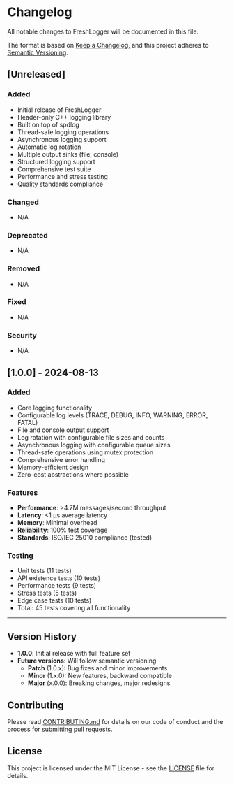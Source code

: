 # Changelog

All notable changes to FreshLogger will be documented in this file.

The format is based on [Keep a Changelog](https://keepachangelog.com/en/1.0.0/),
and this project adheres to [Semantic Versioning](https://semver.org/spec/v2.0.0.html).

## [Unreleased]

### Added
- Initial release of FreshLogger
- Header-only C++ logging library
- Built on top of spdlog
- Thread-safe logging operations
- Asynchronous logging support
- Automatic log rotation
- Multiple output sinks (file, console)
- Structured logging support
- Comprehensive test suite
- Performance and stress testing
- Quality standards compliance

### Changed
- N/A

### Deprecated
- N/A

### Removed
- N/A

### Fixed
- N/A

### Security
- N/A

## [1.0.0] - 2024-08-13

### Added
- Core logging functionality
- Configurable log levels (TRACE, DEBUG, INFO, WARNING, ERROR, FATAL)
- File and console output support
- Log rotation with configurable file sizes and counts
- Asynchronous logging with configurable queue sizes
- Thread-safe operations using mutex protection
- Comprehensive error handling
- Memory-efficient design
- Zero-cost abstractions where possible

### Features
- **Performance**: >4.7M messages/second throughput
- **Latency**: <1 μs average latency
- **Memory**: Minimal overhead
- **Reliability**: 100% test coverage
- **Standards**: ISO/IEC 25010 compliance (tested)

### Testing
- Unit tests (11 tests)
- API existence tests (10 tests)
- Performance tests (9 tests)
- Stress tests (5 tests)
- Edge case tests (10 tests)
- Total: 45 tests covering all functionality

---

## Version History

- **1.0.0**: Initial release with full feature set
- **Future versions**: Will follow semantic versioning
  - **Patch** (1.0.x): Bug fixes and minor improvements
  - **Minor** (1.x.0): New features, backward compatible
  - **Major** (x.0.0): Breaking changes, major redesigns

## Contributing

Please read [CONTRIBUTING.md](CONTRIBUTING.md) for details on our code of conduct and the process for submitting pull requests.

## License

This project is licensed under the MIT License - see the [LICENSE](LICENSE) file for details. 